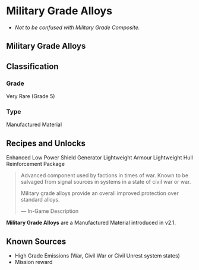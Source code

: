# Military Grade Alloys
- *Not to be confused with Military Grade Composite.*

##  Military Grade Alloys

## Classification

### Grade

Very Rare (Grade 5)

### Type

Manufactured Material

## Recipes and Unlocks

Enhanced Low Power Shield Generator
 Lightweight Armour
 Lightweight Hull Reinforcement Package

> 
> 
> Advanced component used by factions in times of war. Known to be salvaged from signal sources in systems in a state of civil war or war.
> 
> Military grade alloys provide an overall improved protection over standard alloys.
> 
> 
> — In-Game Description
> 

**Military Grade Alloys** are a Manufactured Material introduced in v2.1.

## Known Sources

- High Grade Emissions (War, Civil War or Civil Unrest system states)
- Mission reward